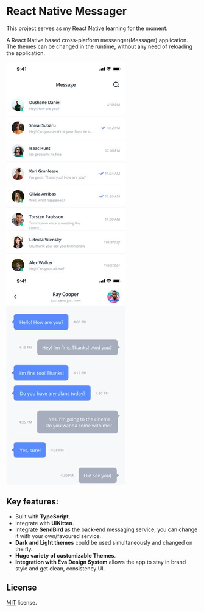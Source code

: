 # React Native Messager

This project serves as my React Native learning for the moment.

A React Native based cross-platform messenger(Messager) application.
The themes can be changed in the runtime, without any need of reloading the application.


![Preview](./src/assets/images/source/image-layout-conversation-list.jpg) ![Preview](./src/assets/images/source/image-layout-chat-1.jpg)

## Key features:
 
- Built with **TypeScript**.
- Integrate with **UIKitten**.
- Integrate **SendBird** as the back-end messaging service, you can change it with your own/favoured service.
- **Dark and Light themes** could be used simultaneously and changed on the fly. 
- **Huge variety of customizable Themes**.
- **Integration with Eva Design System** allows the app to stay in brand style and get clean, consistency UI.

## License

[MIT](LICENSE.txt) license.
